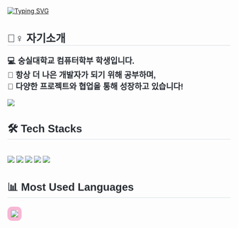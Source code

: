 [![Typing SVG](https://readme-typing-svg.demolab.com?font=Fira+Code&pause=1000&color=F7B7D4&width=435&lines=Welcome+to+Sehyun's+Github+🎀)](https://git.io/typing-svg)

<div align="left">
    <h2 style="border-bottom: 1px solid #d8dee4; color: #282d33; font-family: 'Poppins', sans-serif; font-size: 24px;"> 🙋‍♀️ 자기소개 </h2>  
    <div style="font-weight: 700; font-size: 18px; text-align: left; color: #282d33; font-family: 'Poppins', sans-serif;"> 
        💻 숭실대학교 컴퓨터학부 학생입니다. <br>
        🎯 항상 더 나은 개발자가 되기 위해 공부하며, <br>
        🚀 다양한 프로젝트와 협업을 통해 성장하고 있습니다! <br>
    </div>
</div> 
<br>



<div style="display: flex; justify-content: space-between; width: 100%;">
    <a href="https://solved.ac/kkkimsh">
        <img src="http://mazassumnida.wtf/api/v2/generate_badge?boj=kkkimsh" />
    </a>
    <!--
    <a href="http://mazandi.herokuapp.com/api?handle=kkkimsh&theme=warm">
        <img src="http://mazandi.herokuapp.com/api?handle=kkkimsh&theme=warm"/>
    </a>
    -->
</div>

<div style="text-align: left;">
    <h2 style="border-bottom: 1px solid #d8dee4; color: #282d33; font-family: 'Poppins', sans-serif; font-size: 24px;"> 🛠️ Tech Stacks </h2> <br> 
    <div style="margin: ; text-align: left;">
        <img src="https://img.shields.io/badge/GraphQL-E10098?style=for-the-badge&logo=GraphQL&logoColor=white">
        <img src="https://img.shields.io/badge/Java-007396?style=for-the-badge&logo=Java&logoColor=white">
        <img src="https://img.shields.io/badge/MySQL-4479A1?style=for-the-badge&logo=MySQL&logoColor=white">
        <img src="https://img.shields.io/badge/Spring%20Boot-6DB33F?style=for-the-badge&logo=Spring%20Boot&logoColor=white">
        <img src="https://img.shields.io/badge/Google%20Cloud-4285F4?style=for-the-badge&logo=Google%20Cloud&logoColor=white">
    </div>
</div>

<h2 style="border-bottom: 1px solid #d8dee4; color: #282d33; font-family: 'Poppins', sans-serif; font-size: 24px;"> 📊 Most Used Languages </h2>

<div style="border: 8px solid #F7B7D4; border-radius: 10px; display: inline-block;">
    <img src="https://github-readme-stats.vercel.app/api/top-langs/?username=kkshyun&theme=dracula&bg_color=transparent&title_color=282d33&text_color=282d33&border_color=F7B7D4" />
</div>




